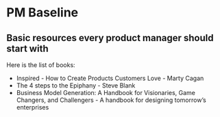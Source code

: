 # PM Baseline
## Basic resources every product manager should start with

Here is the list of books:

  * Inspired - How to Create Products Customers Love - Marty Cagan
  * The 4 steps to the Epiphany - Steve Blank
  * Business Model Generation: A Handbook for Visionaries, Game Changers, and Challengers - A handbook for designing tomorrow’s enterprises
